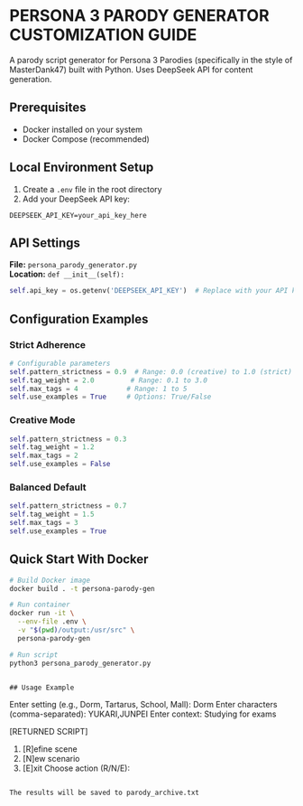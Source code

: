 # PERSONA 3 PARODY GENERATOR CUSTOMIZATION GUIDE

A parody script generator for Persona 3 Parodies (specifically in the style of MasterDank47) built with Python. Uses DeepSeek API for content generation.

## Prerequisites

- Docker installed on your system
- Docker Compose (recommended)

## Local Environment Setup

1. Create a `.env` file in the root directory
2. Add your DeepSeek API key:

```
DEEPSEEK_API_KEY=your_api_key_here
```

## API Settings

**File:** `persona_parody_generator.py`  
**Location:** `def __init__(self):`

```python
self.api_key = os.getenv('DEEPSEEK_API_KEY')  # Replace with your API key (Never hardcode)
```

## Configuration Examples

### Strict Adherence

```python
# Configurable parameters
self.pattern_strictness = 0.9  # Range: 0.0 (creative) to 1.0 (strict)
self.tag_weight = 2.0         # Range: 0.1 to 3.0
self.max_tags = 4            # Range: 1 to 5
self.use_examples = True     # Options: True/False
```

### Creative Mode

```python
self.pattern_strictness = 0.3
self.tag_weight = 1.2
self.max_tags = 2
self.use_examples = False
```

### Balanced Default

```python
self.pattern_strictness = 0.7
self.tag_weight = 1.5
self.max_tags = 3
self.use_examples = True
```

## Quick Start With Docker

```bash
# Build Docker image
docker build . -t persona-parody-gen

# Run container
docker run -it \
  --env-file .env \
  -v "$(pwd)/output:/usr/src" \
  persona-parody-gen

# Run script
python3 persona_parody_generator.py
```

```

## Usage Example

```

Enter setting (e.g., Dorm, Tartarus, School, Mall):
Dorm
Enter characters (comma-separated):
YUKARI,JUNPEI
Enter context:
Studying for exams

[RETURNED SCRIPT]

1. [R]efine scene
2. [N]ew scenario
3. [E]xit
   Choose action (R/N/E):

```

The results will be saved to parody_archive.txt
```
